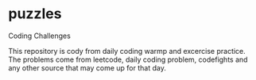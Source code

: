 # puzzles

Coding Challenges

This repository is cody from daily coding warmp and excercise practice. 
The problems come from leetcode, daily coding problem, codefights and any other source that may come up for that day.

